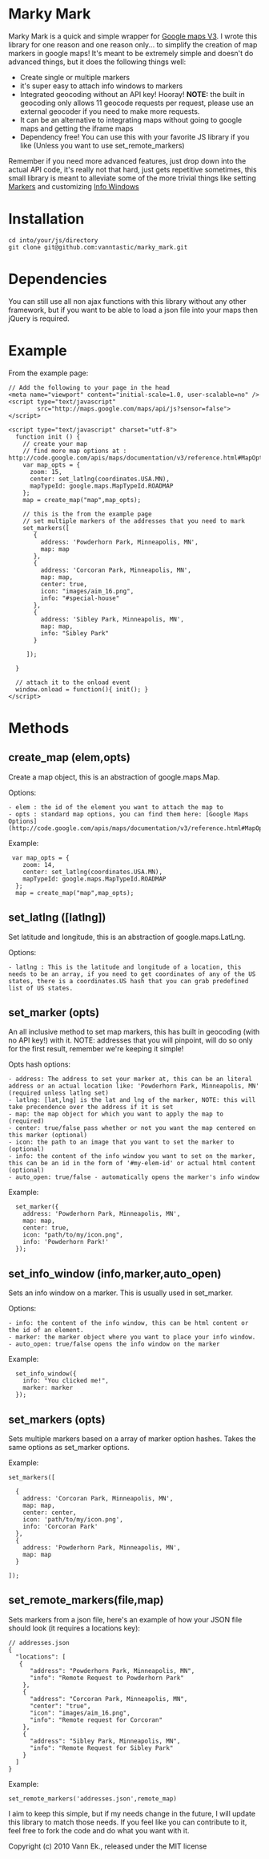 Marky Mark
==========

Marky Mark is a quick and simple wrapper for [Google maps V3](http://code.google.com/apis/maps/documentation/v3/). I wrote this library for one reason and one reason only... to simplify the creation of map markers in google maps! It's meant to be extremely simple and doesn't do advanced things, but it does the following things well:

  - Create single or multiple markers
  - it's super easy to attach info windows to markers
  - Integrated geocoding without an API key! Hooray! **NOTE:** the built in geocoding only allows 11 geocode requests per request, please use an external geocoder if you need to make more requests.
  - It can be an alternative to integrating maps without going to google maps and getting the iframe maps
  - Dependency free! You can use this with your favorite JS library if you like (Unless you want to use set_remote_markers)
  
Remember if you need more advanced features, just drop down into the actual API code, it's really not that hard, just gets repetitive sometimes, this small library is meant to alleviate some of the more trivial things like setting [Markers](http://code.google.com/apis/maps/documentation/v3/reference.html#Marker) and customizing [Info Windows](http://code.google.com/apis/maps/documentation/v3/reference.html#InfoWindow)

Installation
============
  
    cd into/your/js/directory
    git clone git@github.com:vanntastic/marky_mark.git 
    
Dependencies
============

You can still use all non ajax functions with this library without any other framework, but if you want to be able to load a json file into your maps then jQuery is required.    

Example
=======

From the example page:


    // Add the following to your page in the head
    <meta name="viewport" content="initial-scale=1.0, user-scalable=no" />
    <script type="text/javascript" 
            src="http://maps.google.com/maps/api/js?sensor=false"></script>
    
    <script type="text/javascript" charset="utf-8">
      function init () {
        // create your map
        // find more map options at : http://code.google.com/apis/maps/documentation/v3/reference.html#MapOptions
        var map_opts = {
          zoom: 15,
          center: set_latlng(coordinates.USA.MN),
          mapTypeId: google.maps.MapTypeId.ROADMAP
        };
        map = create_map("map",map_opts);
        
        // this is the from the example page
        // set multiple markers of the addresses that you need to mark
        set_markers([
           {
             address: 'Powderhorn Park, Minneapolis, MN',
             map: map
           },
           {
             address: 'Corcoran Park, Minneapolis, MN',
             map: map,
             center: true,
             icon: "images/aim_16.png",
             info: "#special-house"
           },
           {
             address: 'Sibley Park, Minneapolis, MN',
             map: map,
             info: "Sibley Park"
           }
        
         ]);

      }
      
      // attach it to the onload event
      window.onload = function(){ init(); }
    </script>

Methods
=======

create_map (elem,opts)
----------------------

Create a map object, this is an abstraction of google.maps.Map.

Options:

    - elem : the id of the element you want to attach the map to
    - opts : standard map options, you can find them here: [Google Maps Options](http://code.google.com/apis/maps/documentation/v3/reference.html#MapOptions)

Example:

     var map_opts = {
        zoom: 14,
        center: set_latlng(coordinates.USA.MN),
        mapTypeId: google.maps.MapTypeId.ROADMAP
      };
      map = create_map("map",map_opts);
      
set_latlng ([latlng])
---------------------

Set latitude and longitude, this is an abstraction of google.maps.LatLng.

Options:

    - latlng : This is the latitude and longitude of a location, this needs to be an array, if you need to get coordinates of any of the US states, there is a coordinates.US hash that you can grab predefined list of US states.
    
    
set_marker (opts)
-----------------

An all inclusive method to set map markers, this has built in geocoding (with no API key!) with it. NOTE: addresses that you will pinpoint, will do so only for the first result, remember we're keeping it simple!

Opts hash options:

    - address: The address to set your marker at, this can be an literal address or an actual location like: 'Powderhorn Park, Minneapolis, MN' (required unless latlng set)
    - latlng: [lat,lng] is the lat and lng of the marker, NOTE: this will take precendence over the address if it is set
    - map: the map object for which you want to apply the map to (required)
    - center: true/false pass whether or not you want the map centered on this marker (optional)
    - icon: the path to an image that you want to set the marker to (optional)
    - info: the content of the info window you want to set on the marker, this can be an id in the form of '#my-elem-id' or actual html content (optional)
    - auto_open: true/false - automatically opens the marker's info window
    
Example:

      set_marker({
        address: 'Powderhorn Park, Minneapolis, MN',
        map: map,
        center: true,
        icon: "path/to/my/icon.png",
        info: 'Powderhorn Park!'
      });
    
set_info_window (info,marker,auto_open)
-----------------------------

Sets an info window on a marker. This is usually used in set_marker.

Options:

    - info: the content of the info window, this can be html content or the id of an element.
    - marker: the marker object where you want to place your info window.
    - auto_open: true/false opens the info window on the marker
    
Example:

      set_info_window({
        info: "You clicked me!",
        marker: marker
      });

set_markers (opts)
------------------

Sets multiple markers based on a array of marker option hashes. Takes the same options as set_marker options.

Example:

    set_markers([
      
      {
        address: 'Corcoran Park, Minneapolis, MN',
        map: map,
        center: center,
        icon: 'path/to/my/icon.png',
        info: 'Corcoran Park'
      },
      {
        address: 'Powderhorn Park, Minneapolis, MN',
        map: map
      }
      
    ]);
    
set_remote_markers(file,map)    
----------------------------

Sets markers from a json file, here's an example of how your JSON file should look (it requires a locations key):

    // addresses.json
    {
      "locations": [
       {
          "address": "Powderhorn Park, Minneapolis, MN",
          "info": "Remote Request to Powderhorn Park"
        },
        {
          "address": "Corcoran Park, Minneapolis, MN",
          "center": "true",
          "icon": "images/aim_16.png",
          "info": "Remote request for Corcoran"
        },
        {
          "address": "Sibley Park, Minneapolis, MN",
          "info": "Remote Request for Sibley Park"
        }
      ]
    }

Example:    
  
    set_remote_markers('addresses.json',remote_map)

I aim to keep this simple, but if my needs change in the future, I will update this library to match those needs. If you feel like you can contribute to it, feel free to fork the code and do what you want with it.

Copyright (c) 2010 Vann Ek., released under the MIT license    